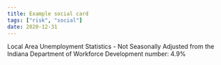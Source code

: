 ```yaml
---
title: Example social card
tags: ["risk", "social"]
date: 2020-12-31
---
```

Local Area Unemployment Statistics - Not Seasonally Adjusted from the Indiana Department of Workforce Development
number: 4.9%
